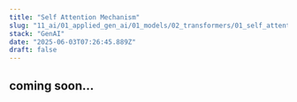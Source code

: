 ```yaml
---
title: "Self Attention Mechanism"
slug: "11_ai/01_applied_gen_ai/01_models/02_transformers/01_self_attention_mechanism"
stack: "GenAI"
date: "2025-06-03T07:26:45.889Z"
draft: false
---
```


## coming soon...
